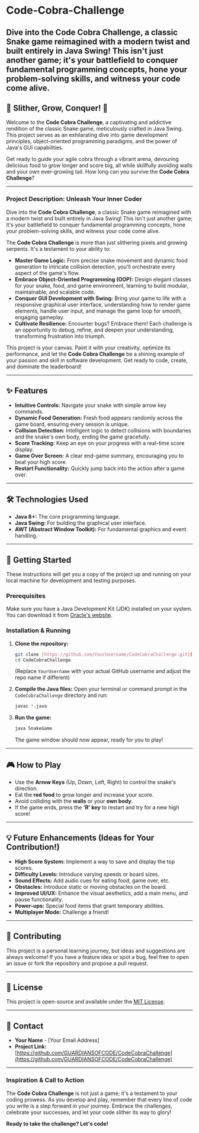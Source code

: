 # Code-Cobra-Challenge
Dive into the Code Cobra Challenge, a classic Snake game reimagined with a modern twist and built entirely in Java Swing! This isn't just another game; it's your battlefield to conquer fundamental programming concepts, hone your problem-solving skills, and witness your code come alive. 
---
## 🐍 Slither, Grow, Conquer! 🍎

Welcome to the **Code Cobra Challenge**, a captivating and addictive rendition of the classic Snake game, meticulously crafted in Java Swing. This project serves as an exhilarating dive into game development principles, object-oriented programming paradigms, and the power of Java's GUI capabilities.

Get ready to guide your agile cobra through a vibrant arena, devouring delicious food to grow longer and score big, all while skillfully avoiding walls and your own ever-growing tail. How long can you survive the **Code Cobra Challenge**?

---

### Project Description: Unleash Your Inner Coder

Dive into the **Code Cobra Challenge**, a classic Snake game reimagined with a modern twist and built entirely in Java Swing! This isn't just another game; it's your battlefield to conquer fundamental programming concepts, hone your problem-solving skills, and witness your code come alive.

The **Code Cobra Challenge** is more than just slithering pixels and growing serpents. It's a testament to your ability to:

* **Master Game Logic:** From precise snake movement and dynamic food generation to intricate collision detection, you'll orchestrate every aspect of the game's flow.
* **Embrace Object-Oriented Programming (OOP):** Design elegant classes for your snake, food, and game environment, learning to build modular, maintainable, and scalable code.
* **Conquer GUI Development with Swing:** Bring your game to life with a responsive graphical user interface, understanding how to render game elements, handle user input, and manage the game loop for smooth, engaging gameplay.
* **Cultivate Resilience:** Encounter bugs? Embrace them! Each challenge is an opportunity to debug, refine, and deepen your understanding, transforming frustration into triumph.

This project is your canvas. Paint it with your creativity, optimize its performance, and let the **Code Cobra Challenge** be a shining example of your passion and skill in software development. Get ready to code, create, and dominate the leaderboard!

---

## ✨ Features

* **Intuitive Controls:** Navigate your snake with simple arrow key commands.
* **Dynamic Food Generation:** Fresh food appears randomly across the game board, ensuring every session is unique.
* **Collision Detection:** Intelligent logic to detect collisions with boundaries and the snake's own body, ending the game gracefully.
* **Score Tracking:** Keep an eye on your progress with a real-time score display.
* **Game Over Screen:** A clear end-game summary, encouraging you to beat your high score.
* **Restart Functionality:** Quickly jump back into the action after a game over.

---

## 🛠️ Technologies Used

* **Java 8+:** The core programming language.
* **Java Swing:** For building the graphical user interface.
* **AWT (Abstract Window Toolkit):** For fundamental graphics and event handling.

---

## 🚀 Getting Started

These instructions will get you a copy of the project up and running on your local machine for development and testing purposes.

### Prerequisites

Make sure you have a Java Development Kit (JDK) installed on your system. You can download it from [Oracle's website](https://www.oracle.com/java/technologies/downloads/).

### Installation & Running

1.  **Clone the repository:**
    ```bash
    git clone [https://github.com/YourUsername/CodeCobraChallenge.git](https://github.com/YourUsername/CodeCobraChallenge.git)
    cd CodeCobraChallenge
    ```
    (Replace `YourUsername` with your actual GitHub username and adjust the repo name if different)

2.  **Compile the Java files:**
    Open your terminal or command prompt in the `CodeCobraChallenge` directory and run:
    ```bash
    javac *.java
    ```

3.  **Run the game:**
    ```bash
    java SnakeGame
    ```

    The game window should now appear, ready for you to play!

---

## 🎮 How to Play

* Use the **Arrow Keys** (Up, Down, Left, Right) to control the snake's direction.
* Eat the **red food** to grow longer and increase your score.
* Avoid colliding with the **walls** or your **own body**.
* If the game ends, press the **'R' key** to restart and try for a new high score!

---

## 💡 Future Enhancements (Ideas for Your Contribution!)

* **High Score System:** Implement a way to save and display the top scores.
* **Difficulty Levels:** Introduce varying speeds or board sizes.
* **Sound Effects:** Add audio cues for eating food, game over, etc.
* **Obstacles:** Introduce static or moving obstacles on the board.
* **Improved UI/UX:** Enhance the visual aesthetics, add a main menu, and pause functionality.
* **Power-ups:** Special food items that grant temporary abilities.
* **Multiplayer Mode:** Challenge a friend!

---

## 🤝 Contributing

This project is a personal learning journey, but ideas and suggestions are always welcome! If you have a feature idea or spot a bug, feel free to open an issue or fork the repository and propose a pull request.

---

## 📄 License

This project is open-source and available under the [MIT License](LICENSE).

---

## 📧 Contact

* **Your Name** - [Your Email Address]
* **Project Link:** [https://github.com/GUARDIANSOFCODE/CodeCobraChallenge](https://github.com/GUARDIANSOFCODE/CodeCobraChallenge) 

---

### Inspiration & Call to Action

The **Code Cobra Challenge** is not just a game; it's a testament to your coding prowess. As you develop and play, remember that every line of code you write is a step forward in your journey. Embrace the challenges, celebrate your successes, and let your code slither its way to glory!

**Ready to take the challenge? Let's code!**
